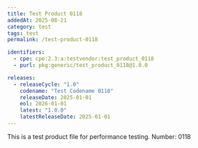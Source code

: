 ```yaml
---
title: Test Product 0118
addedAt: 2025-08-21
category: test
tags: test
permalink: /test-product-0118

identifiers:
  - cpe: cpe:2.3:a:testvendor:test_product_0118
  - purl: pkg:generic/test_product_0118@1.0.0

releases:
  - releaseCycle: "1.0"
    codename: "Test Codename 0118"
    releaseDate: 2025-01-01
    eol: 2026-01-01
    latest: "1.0.0"
    latestReleaseDate: 2025-01-01
---
```


This is a test product file for performance testing. Number: 0118
